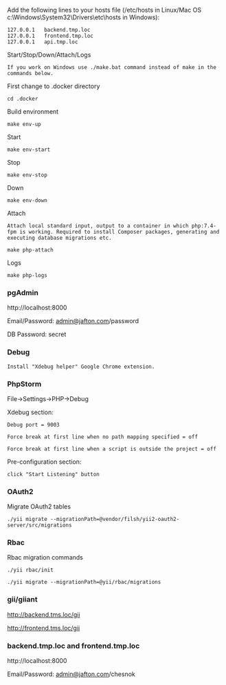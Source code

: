 Add the following lines to your hosts file (/etc/hosts in Linux/Mac OS c:\Windows\System32\Drivers\etc\hosts in Windows):
```
127.0.0.1   backend.tmp.loc
127.0.0.1   frontend.tmp.loc
127.0.0.1   api.tmp.loc
```
Start/Stop/Down/Attach/Logs
```
If you work on Windows use ./make.bat command instead of make in the commands below.
```
First change to .docker directory
````
cd .docker
````
Build environment
```
make env-up
```
Start
```
make env-start
```
Stop
```
make env-stop
```
Down
```
make env-down
```
Attach
```
Attach local standard input, output to a container in which php:7.4-fpm is working. Required to install Composer packages, generating and executing database migrations etc.
```
```
make php-attach
```
Logs
```
make php-logs
```
### pgAdmin
http://localhost:8000

Email/Password: admin@jafton.com/password

DB Password: secret

### Debug
````
Install "Xdebug helper" Google Chrome extension.
````
### PhpStorm

File->Settings->PHP->Debug

Xdebug section:

````
Debug port = 9003

Force break at first line when no path mapping specified = off

Force break at first line when a script is outside the project = off
````



Pre-configuration section:
````
click "Start Listening" button
````

### OAuth2
Migrate OAuth2 tables
````
./yii migrate --migrationPath=@vendor/filsh/yii2-oauth2-server/src/migrations
````
### Rbac
Rbac migration commands
````
./yii rbac/init

./yii migrate --migrationPath=@yii/rbac/migrations
````

### gii/giiant

http://backend.tms.loc/gii

http://frontend.tms.loc/gii

### backend.tmp.loc and frontend.tmp.loc
http://localhost:8000

Email/Password: admin@jafton.com/chesnok

